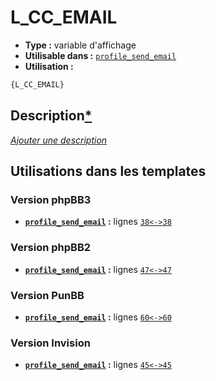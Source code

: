 # L_CC_EMAIL
* __Type :__ variable d'affichage
* __Utilisable dans :__ [`profile_send_email`](../tpl/profile_send_email.md#readme)
* __Utilisation :__

```html
{L_CC_EMAIL}
```

## Description[*](https://fa-tvars.appspot.com/var/L_CC_EMAIL)
[*Ajouter une description*](https://fa-tvars.appspot.com/var/L_CC_EMAIL)

## Utilisations dans les templates

### Version phpBB3
* __[`profile_send_email`](../tpl/profile_send_email.md#readme) :__ lignes [`38`](../src/prosilver/profile_send_email.tpl#L38)[`<->`](../src/prosilver/profile_send_email.tpl#L38-L38)[`38`](../src/prosilver/profile_send_email.tpl#L38)

### Version phpBB2
* __[`profile_send_email`](../tpl/profile_send_email.md#readme) :__ lignes [`47`](../src/subsilver/profile_send_email.tpl#L47)[`<->`](../src/subsilver/profile_send_email.tpl#L47-L47)[`47`](../src/subsilver/profile_send_email.tpl#L47)

### Version PunBB
* __[`profile_send_email`](../tpl/profile_send_email.md#readme) :__ lignes [`60`](../src/punbb/profile_send_email.tpl#L60)[`<->`](../src/punbb/profile_send_email.tpl#L60-L60)[`60`](../src/punbb/profile_send_email.tpl#L60)

### Version Invision
* __[`profile_send_email`](../tpl/profile_send_email.md#readme) :__ lignes [`45`](../src/invision/profile_send_email.tpl#L45)[`<->`](../src/invision/profile_send_email.tpl#L45-L45)[`45`](../src/invision/profile_send_email.tpl#L45)


